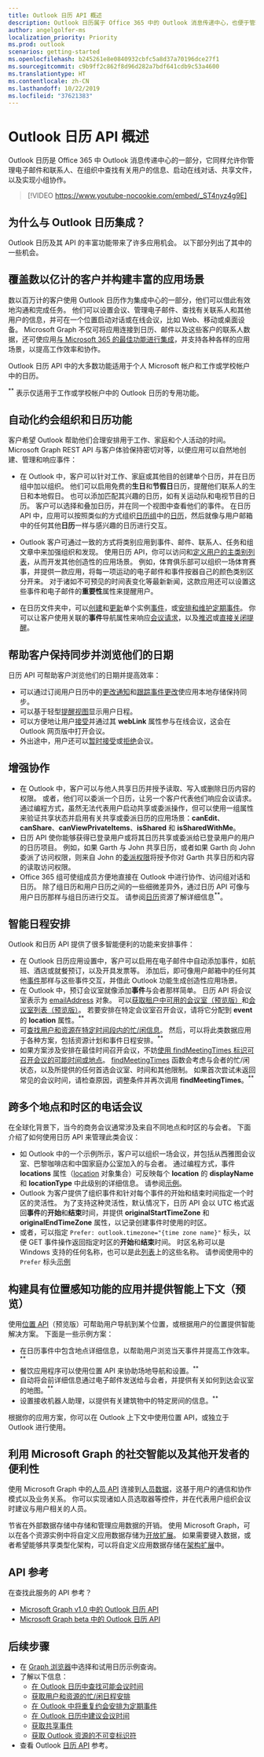 ```yaml
---
title: Outlook 日历 API 概述
description: Outlook 日历属于 Office 365 中的 Outlook 消息传递中心，也便于管理电子邮件和联系人、查找组织用户的相关信息、
author: angelgolfer-ms
localization_priority: Priority
ms.prod: outlook
scenarios: getting-started
ms.openlocfilehash: b245261e8e0840932cbfc5a8d37a70196dce27f1
ms.sourcegitcommit: c9b9ff2c862f8d96d282a7bdf641cdb9c53a4600
ms.translationtype: HT
ms.contentlocale: zh-CN
ms.lasthandoff: 10/22/2019
ms.locfileid: "37621383"
---
```

# <a name="outlook-calendar-api-overview"></a>Outlook 日历 API 概述

Outlook 日历是 Office 365 中 Outlook 消息传递中心的一部分，它同样允许你管理电子邮件和联系人、在组织中查找有关用户的信息、启动在线对话、共享文件，以及实现小组协作。

> [!VIDEO https://www.youtube-nocookie.com/embed/_ST4nyz4g9E]

## <a name="why-integrate-with-outlook-calendar"></a>为什么与 Outlook 日历集成？
Outlook 日历及其 API 的丰富功能带来了许多应用机会。 以下部分列出了其中的一些机会。

## <a name="reach-hundreds-of-millions-of-customers-and-build-rich-scenarios"></a>覆盖数以亿计的客户并构建丰富的应用场景

数以百万计的客户使用 Outlook 日历作为集成中心的一部分，他们可以借此有效地沟通和完成任务。 他们可以设置会议、管理电子邮件、查找有关联系人和其他用户的信息，并可在一个位置启动对话或在线会议，比如 Web、移动或桌面设备。 Microsoft Graph 不仅可将应用连接到日历、邮件以及这些客户的联系人数据，还可使应用[与 Microsoft 365 的最佳功能进行集成](overview-major-services.md)，并支持各种各样的应用场景，以提高工作效率和协作。

Outlook 日历 API 中的大多数功能适用于个人 Microsoft 帐户和工作或学校帐户中的日历。

<sup>**</sup> 表示仅适用于工作或学校帐户中的 Outlook 日历的专用功能。

## <a name="automate-appointment-organization-and-calendaring"></a>自动化约会组织和日历功能

客户希望 Outlook 帮助他们合理安排用于工作、家庭和个人活动的时间。 Microsoft Graph REST API 与客户体验保持密切对等，以便应用可以自然地创建、管理和响应事件：

- 在 Outlook 中，客户可以针对工作、家庭或其他目的创建单个日历，并在日历组中加以组织。 他们可以启用免费的**生日**和**节假日**日历，提醒他们联系人的生日和本地假日。 也可以添加匹配其兴趣的日历，如有关运动队和电视节目的日历。 客户可以选择和叠加日历，并在同一个视图中查看他们的事件。 在日历 API 中，应用可以按照类似的方式组织[日历组](/graph/api/resources/calendargroup?view=graph-rest-1.0)中的[日历](/graph/api/resources/calendar?view=graph-rest-1.0)，然后就像与用户邮箱中的任何其他**日历**一样与感兴趣的日历进行交互。

- Outlook 客户可通过一致的方式将类别应用到事件、邮件、联系人、任务和组文章中来加强组织和发现。 使用日历 API，你可以访问和[定义用户的主类别列表](/graph/api/outlookuser-post-mastercategories?view=graph-rest-1.0)，从而开发其他创造性的应用场景。 例如，体育俱乐部可以组织一场体育赛事，并提供一款应用，将每一项运动的电子邮件和事件按器自己的颜色类别区分开来。 对于诸如不可预见的时间表变化等最新新闻，这款应用还可以设置这些事件和电子邮件的**重要性**属性来提醒用户。

- 在日历文件夹中，可以[创建](/graph/api/user-post-events?view=graph-rest-1.0)和[更新](/graph/api/event-update?view=graph-rest-1.0)单个实例[事件](/graph/api/resources/event?view=graph-rest-1.0)，或[安排和维护定期事件](outlook-schedule-recurring-events.md)。 你可以让客户使用关联的**事件**导航属性来响应[会议请求](/graph/api/resources/eventmessage?view=graph-rest-1.0)，以及[推迟](/graph/api/event-snoozereminder?view=graph-rest-1.0)或[直接关闭](/graph/api/event-dismissreminder?view=graph-rest-1.0)[提醒](/graph/api/resources/reminder?view=graph-rest-1.0)。

## <a name="help-customers-stay-synchronized-and-navigate-their-day"></a>帮助客户保持同步并浏览他们的日期

日历 API 可帮助客户浏览他们的日期并提高效率：

<!-- change link to notifications to the concept topic once it's created. In general, try staying in the conceptual level in these overview topics, if conceptual topics are available for the link destination.
-->

- 可以通过订阅用户日历中的[更改通知](/graph/api/resources/webhooks?view=graph-rest-1.0)和[跟踪事件更改](delta-query-events.md)使应用本地存储保持同步。
- 可以基于轻型[提醒视图](/graph/api/user-reminderview?view=graph-rest-1.0)显示用户日程。
- 可以方便地让用户[接受](/graph/api/event-accept?view=graph-rest-1.0)并通过其 **webLink** 属性参与在线会议，这会在 Outlook 网页版中打开会议。
- 外出途中，用户还可以[暂时接受](/graph/api/event-tentativelyaccept?view=graph-rest-1.0)或[拒绝](/graph/api/event-decline?view=graph-rest-1.0)会议。

## <a name="enhance-collaboration"></a>增强协作

- 在 Outlook 中，客户可以与他人共享日历并授予读取、写入或删除日历内容的权限。 或者，他们可以委派一个日历，让另一个客户代表他们响应会议请求。 通过编程方式，虽然无法代表用户启动共享或委派操作，但可以使用一组属性来验证共享状态并启用有关共享或委派日历的应用场景：**canEdit**、**canShare**、**canViewPrivateItems**、**isShared** 和 **isSharedWithMe**。
- 日历 API 使你能够获得已登录用户或将其日历共享或委派给已登录用户的用户的日历项目。 例如，如果 Garth 与 John 共享日历，或者如果 Garth 向 John 委派了访问权限，则来自 John 的[委派权限](auth/auth-concepts.md#microsoft-graph-permissions)将授予你对 Garth 共享日历和内容的读取访问权限。
- Office 365 组可使组成员方便地直接在 Outlook 中进行协作、访问组对话和日历。 除了组日历和用户日历之间的一些细微差异外，通过日历 API 可像与用户日历那样与组日历进行交互。 请参阅[日历](/graph/api/resources/calendar?view=graph-rest-1.0)资源了解详细信息<sup>**</sup>。

## <a name="schedule-smart"></a>智能日程安排

Outlook 和日历 API 提供了很多智能便利的功能来安排事件：

- 在 Outlook 日历应用设置中，客户可以启用在电子邮件中自动添加事件，如航班、酒店或就餐预订，以及开具发票等。 添加后，即可像用户邮箱中的任何其他[事件](/graph/api/resources/event?view=graph-rest-1.0)那样与这些事件交互，并借此 Outlook 功能生成创造性应用场景。
- 在 Outlook 中，预订会议室就像添加**事件**与会者那样简单。 日历 API 将会议室表示为 [emailAddress](/graph/api/resources/emailaddress?view=graph-rest-1.0) 对象。 可以[获取租户中可用的会议室（预览版）](/graph/api/user-findrooms?view=graph-rest-beta)和[会议室列表（预览版）](/graph/api/user-findroomlists?view=graph-rest-beta)。 若要安排在特定会议室召开会议，请将它分配到 **event** 的 **location** 属性。<sup>**</sup>
- 可[查找用户和资源在特定时间段内的忙/闲信息](outlook-get-free-busy-schedule.md)。 然后，可以将此类数据应用于各种方案，包括资源计划和事件日程安排。<sup>**</sup>
- 如果方案涉及安排在最佳时间召开会议，不妨[使用 findMeetingTimes 标识可召开会议的可能时间或地点](findmeetingtimes-example.md)。 [findMeetingTimes](/graph/api/user-findmeetingtimes?view=graph-rest-1.0) 函数会考虑与会者的忙/闲状态，以及所提供的任何首选会议室、时间和其他限制。 如果首次尝试未返回常见的会议时间，请检查原因，调整条件并再次调用 **findMeetingTimes**。<sup>**</sup>

## <a name="teleconference-across-multiple-locations-and-time-zones"></a>跨多个地点和时区的电话会议

在全球化背景下，当今的商务会议通常涉及来自不同地点和时区的与会者。 下面介绍了如何使用日历 API 来管理此类会议：

- 如 Outlook 中的一个示例所示，客户可以组织一场会议，并包括从西雅图会议室、巴黎咖啡店和中国家庭办公室加入的与会者。 通过编程方式，事件 **locations** 属性（[location](/graph/api/resources/location?view=graph-rest-1.0) 对象集合）可反映每个 **location** 的 **displayName** 和 **locationType** 中此级别的详细信息。 请参阅[示例](/graph/api/event-get?view=graph-rest-1.0#request-2)。
- Outlook 为客户提供了组织事件和针对每个事件的开始和结束时间指定一个时区的灵活性。 为了支持这种灵活性，默认情况下，日历 API 会以 UTC 格式返回**事件**的**开始**和**结束**时间，并提供 **originalStartTimeZone** 和 **originalEndTimeZone** 属性，以记录创建事件时使用的时区。
- 或者，可以指定 `Prefer: outlook.timezone="{time zone name}"` 标头，以便 GET 事件操作返回指定时区的**开始**和**结束**时间。 时区名称可以是 Windows 支持的任何名称，也可以是此[列表](/graph/api/resources/datetimetimezone?view=graph-rest-1.0)上的这些名称。 请参阅使用中的 `Prefer` 标头[示例](/graph/api/event-get?view=graph-rest-1.0#request-1)

## <a name="build-apps-with-location-awareness-and-provide-intelligent-context-preview"></a>构建具有位置感知功能的应用并提供智能上下文（预览）

使用[位置 API](/graph/api/resources/place?view=graph-rest-beta)（预览版）可帮助用户导航到某个位置，或根据用户的位置提供智能解决方案。 下面是一些示例方案：

- 在日历事件中包含地点详细信息，以帮助用户浏览当天事件并提高工作效率。<sup>**</sup>
- 餐饮应用程序可以使用位置 API 来协助场地导航和设置。<sup>**</sup>
- 自动将会前详细信息通过电子邮件发送给与会者，并提供有关如何到达会议室的地图。<sup>**</sup>
- 设置接收机器人助理，以提供有关建筑物中的特定房间的信息。<sup>**</sup> 

根据你的应用方案，你可以在 Outlook 上下文中使用位置 API，或独立于 Outlook 进行使用。

## <a name="take-advantage-of-social-intelligence-and-other-developer-conveniences-in-microsoft-graph"></a>利用 Microsoft Graph 的社交智能以及其他开发者的便利性

使用 Microsoft Graph 中的[人员 API](people-example.md) 连接到[人员数据](/graph/api/resources/person?view=graph-rest-1.0)，这基于用户的通信和协作模式以及业务关系。 你可以实现诸如人员选取器等控件，并在代表用户组织会议时建议与用户相关的人员。

节省在外部数据存储中存储和管理应用数据的开销。 使用 Microsoft Graph，可以在各个资源实例中将自定义应用数据存储为[开放扩展](extensibility-overview.md#open-extensions)。 如果需要键入数据，或者希望能够共享类型化架构，可以将自定义应用数据存储在[架构扩展](extensibility-overview.md#schema-extensions)中。

## <a name="api-reference"></a>API 参考

在查找此服务的 API 参考？

- [Microsoft Graph v1.0 中的 Outlook 日历 API](/graph/api/resources/calendar?view=graph-rest-1.0)
- [Microsoft Graph beta 中的 Outlook 日历 API](/graph/api/resources/calendar?view=graph-rest-beta)

## <a name="next-steps"></a>后续步骤

- 在 [Graph 浏览器](https://developer.microsoft.com/graph/graph-explorer/?request=me%2Fevents&version=v1.0)中选择和试用日历示例查询。
- 了解以下信息：
  - [在 Outlook 日历中查找可能会议时间](findmeetingtimes-example.md)
  - [获取用户和资源的忙/闲日程安排](outlook-get-free-busy-schedule.md)
  - [在 Outlook 中将重复约会安排为定期事件](outlook-schedule-recurring-events.md)
  - [在 Outlook 日历中建议会议时间](outlook-calendar-meeting-proposals.md)
  - [获取共享事件](outlook-get-shared-events-calendars.md)
  - [获取 Outlook 资源的不可变标识符](outlook-immutable-id.md)
- 查看 Outlook [日历 API](/graph/api/resources/calendar?view=graph-rest-1.0) 参考。

<!-- Replace the last item with the calendar API overview when it's published.
-->
